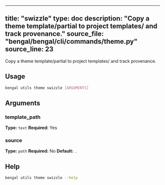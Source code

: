 
---
title: "swizzle"
type: doc
description: "Copy a theme template/partial to project templates/ and track provenance."
source_file: "bengal/bengal/cli/commands/theme.py"
source_line: 23
---

Copy a theme template/partial to project templates/ and track provenance.


## Usage

```bash
bengal utils theme swizzle [ARGUMENTS]
```

## Arguments

### template_path

**Type:** `text`
**Required:** Yes

### source

**Type:** `path`
**Required:** No
**Default:** `.`





## Help

```bash
bengal utils theme swizzle --help
```
